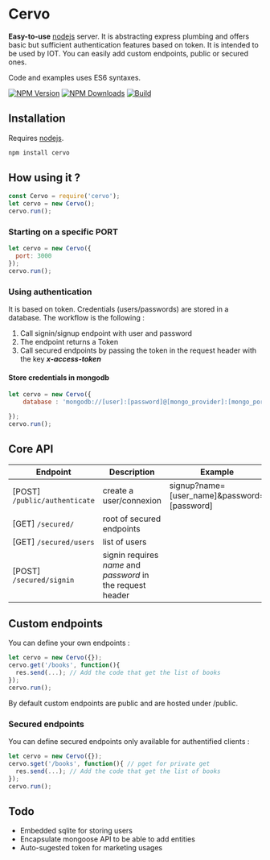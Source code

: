 # Cervo

__Easy-to-use__ [nodejs](http://nodejs.org) server. It is abstracting express plumbing and offers basic but sufficient authentication features based on token. It is intended to be used by IOT.
You can easily add custom endpoints, public or secured ones.

Code and examples uses ES6 syntaxes.



[![NPM Version][npm-image]][npm-url]
[![NPM Downloads][downloads-image]][downloads-url]
[![Build][travis-image]][travis-url]


## Installation

Requires [nodejs](https://nodejs.org/en/).

```javascript
npm install cervo
```

## How using it ?

```javascript
const Cervo = require('cervo');
let cervo = new Cervo();
cervo.run();
```


### Starting on a specific PORT

```javascript
let cervo = new Cervo({
  port: 3000
});
cervo.run();
```


### Using authentication

It is based on token. Credentials (users/passwords) are stored in a database.
The workflow is the following :

1. Call signin/signup endpoint with user and password
2. The endpoint returns a Token
3. Call secured endpoints by passing the token in the request header with the key ___x-access-token___


#### Store credentials in mongodb

```javascript
let cervo = new Cervo({
	database : 'mongodb://[user]:[password]@[mongo_provider]:[mongo_port]/[db_id]'

});
cervo.run();
```


## Core API

Endpoint | Description | Example
---- | --- | ---
[POST] `/public/authenticate` | create a user/connexion | signup?name=[user_name]&password=[password]
[GET] `/secured/` | root of secured endpoints |
[GET] `/secured/users` | list of users |
[POST] `/secured/signin` | signin requires *name* and *password* in the request header |

## Custom endpoints

You can define your own endpoints :

```javascript
let cervo = new Cervo({});
cervo.get('/books', function(){
  res.send(...); // Add the code that get the list of books
});
cervo.run();

```

By default custom endpoints are public and are hosted under /public.

### Secured endpoints

You can define secured endpoints only available for authentified clients :

```javascript
let cervo = new Cervo({});
cervo.sget('/books', function(){ // pget for private get
  res.send(...); // Add the code that get the list of books
});
cervo.run();
```


## Todo
- Embedded sqlite for storing users
- Encapsulate mongoose API to be able to add entities
- Auto-sugested token for marketing usages



[npm-image]: https://img.shields.io/npm/v/cervo.svg
[npm-url]: https://npmjs.org/package/cervo
[downloads-image]: https://img.shields.io/npm/dm/cervo.svg
[downloads-url]: https://npmjs.org/package/cervo
[travis-image]: https://img.shields.io/travis/bennekrouf/cervo/master.svg?label=build
[travis-url]: https://travis-ci.org/bennekrouf/cervo
[coveralls-image]: https://img.shields.io/coveralls/bennekrouf/cervo/master.svg
[coveralls-url]: https://coveralls.io/github/bennekrouf/cervo?branch=master
